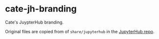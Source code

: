 # cate-jh-branding

Cate's JuypterHub branding.

Original files are copied from of `share/jupyterhub` in the [JupyterHub repo](https://github.com/jupyterhub/jupyterhub).
